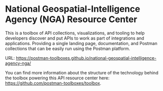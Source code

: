 # National Geospatial-Intelligence Agency (NGA) Resource Center
This is a toolbox of API collections, visualizations, and tooling to help developers discover and put APIs to work as part of integrations and applications. Providing a single landing page, documentation, and Postman collections that can be easily run using the Postman platform.

URL: https://postman-toolboxes.github.io/national-geospatial-intelligence-agency-nga/

You can find more information about the structure of the technology behind the toolbox powering this API resource center here: https://github.com/postman-toolboxes/toolbox.
